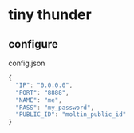 # tiny thunder

## configure

config.json
```js
{
  "IP": "0.0.0.0",
  "PORT": "8888",
  "NAME": "me",
  "PASS": "my_password",
  "PUBLIC_ID": "moltin_public_id"
}
```


